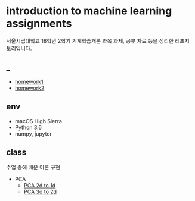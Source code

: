 # introduction to machine learning assignments

서울시립대학교 18학년 2학기 기계학습개론 과목 과제, 공부 자료 등을 정리한 레포지토리입니다.

## _

* [homework1](./homework1/homework1.ipynb)
* [homework2](./homework2/PCA-reconstruction.ipynb)

## env

* macOS High Sierra
* Python 3.6
* numpy, jupyter

## class

수업 중에 배운 이론 구현

* PCA
  * [PCA 2d to 1d](./class/PCA-2d-to-1d.ipynb)
  * [PCA 3d to 2d](./class/PCA-3d-to-2d.ipynb)
